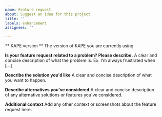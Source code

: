 ```yaml
---
name: Feature request
about: Suggest an idea for this project
title: ''
labels: enhancement
assignees: ''

---
```


** KAPE version **
The version of KAPE you are currently using

**Is your feature request related to a problem? Please describe.**
A clear and concise description of what the problem is. Ex. I'm always frustrated when [...]

**Describe the solution you'd like**
A clear and concise description of what you want to happen.

**Describe alternatives you've considered**
A clear and concise description of any alternative solutions or features you've considered.

**Additional context**
Add any other context or screenshots about the feature request here.
